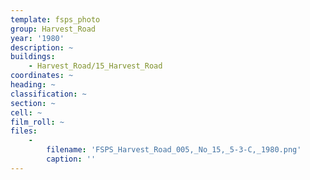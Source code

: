 ```yaml
---
template: fsps_photo
group: Harvest_Road
year: '1980'
description: ~
buildings:
    - Harvest_Road/15_Harvest_Road
coordinates: ~
heading: ~
classification: ~
section: ~
cell: ~
film_roll: ~
files:
    -
        filename: 'FSPS_Harvest_Road_005,_No_15,_5-3-C,_1980.png'
        caption: ''
---
```

